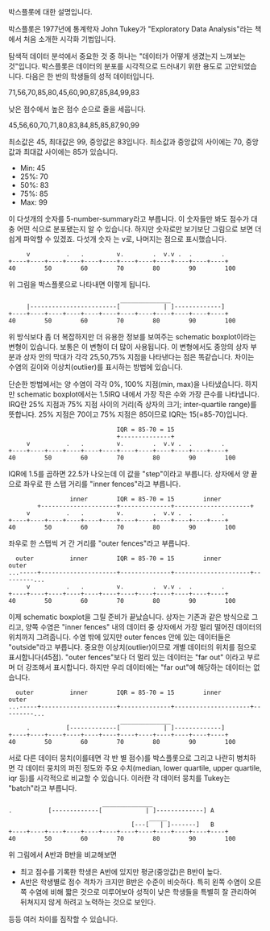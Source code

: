 박스플롯에 대한 설명입니다.

박스플롯은 1977년에 통계학자 John Tukey가 "Exploratory Data Analysis"라는 책에서 처음 소개한
시각화 기법입니다.

탐색적 데이터 분석에서 중요한 것 중 하나는 "데이터가 어떻게 생겼는지 느껴보는 것"입니다. 박스플롯은
데이터의 분포를 시각적으로 드러내기 위한 용도로 고안되었습니다. 다음은 한 반의 학생들의 성적 데이터입니다.

71,56,70,85,80,45,60,90,87,85,84,99,83

낮은 점수에서 높은 점수 순으로 줄을 세웁니다.

45,56,60,70,71,80,83,84,85,85,87,90,99

최소값은 45, 최대값은 99, 중앙값은 83입니다. 최소값과 중앙값의 사이에는 70, 중앙값과 최대값 사이에는
85가 있습니다.

* Min: 45
* 25%: 70
* 50%: 83
* 75%: 85
* Max: 99

이 다섯개의 숫자를 5-number-summary라고 부릅니다. 이 숫자들만 봐도 점수가 대충 어떤 식으로
분포됐는지 알 수 있습니다. 하지만 숫자로만 보기보단 그림으로 보면 더 쉽게 파악할 수 있겠죠. 다섯개 숫자
는 v로, 나머지는 점으로 표시했습니다.

```
     v          .   .         v.        .  v.v .  .        .
+----+----+----+----+----+----+----+----+----+----+----+----+
40        50        60        70        80        90        100
```

위 그림을 박스플롯으로 나타내면 이렇게 됩니다.

```
                               ______________
     |------------------------[            | ]-------------]
+----+----+----+----+----+----+----+----+----+----+----+----+
40        50        60        70        80        90        100
```

위 방식보다 좀 더 복잡하지만 더 유용한 정보를 보여주는 schematic boxplot이라는 변형이 있습니다.
보통은 이 변형이 더 많이 사용됩니다. 이 변형에서도 중앙의 상자 부분과 상자 안의 막대가 각각 25,50,75%
지점을 나타낸다는 점은 똑같습니다. 차이는 수염의 길이와 이상치(outlier)를 표시하는 방법에 있습니다.

단순한 방법에서는 양 수염이 각각 0%, 100% 지점(min, max)을 나타냈습니다. 하지만 schematic
boxplot에서는 1.5IRQ 내에서 가장 작은 수와 가장 큰수를 나타냅니다. IRQ란 25% 지점과 75% 지점
사이의 거리(즉 상자의 크기; inter-quartile range)를 뜻합니다. 25% 지점은 70이고 75% 지점은
85이므로 IQR는 15(=85-70)입니다.

```
                              IQR = 85-70 = 15
                              +--------------+
     v          .   .         v.        .  v.v .  .        .
+----+----+----+----+----+----+----+----+----+----+----+----+
40        50        60        70        80        90        100
```

IQR에 1.5를 곱하면 22.5가 나오는데 이 값을 "step"이라고 부릅니다. 상자에서 양 끝으로 좌우로 한 스탭
거리를 "inner fences"라고 부릅니다.

```
                 inner        IQR = 85-70 = 15        inner
        +---------------------+--------------+---------------------+
     v          .   .         v.        .  v.v .  .        .
+----+----+----+----+----+----+----+----+----+----+----+----+
40        50        60        70        80        90        100
```

좌우로 한 스탭씩 거 간 거리를 "outer fences"라고 부릅니다.

```
  outer          inner        IQR = 85-70 = 15        inner            outer
...-----+---------------------+--------------+---------------------+---------...
     v          .   .         v.        .  v.v .  .        .
+----+----+----+----+----+----+----+----+----+----+----+----+
40        50        60        70        80        90        100
```

이제 schematic boxplot을 그릴 준비가 끝났습니다. 상자는 기존과 같은 방식으로 그리고, 양쪽 수염은
"inner fences" 내의 데이터 중 상자에서 가장 멀리 떨어진 데이터의 위치까지 그려줍니다. 수염 밖에
있지만 outer fences 안에 있는 데이터들은 "outside"라고 부릅니다. 중요한 이상치(outlier)이므로
개별 데이터의 위치를 점으로 표시합니다(45점). "outer fences"보다 더 멀리 있는 데이터는 "far out"
이라고 부르며 더 강조해서 표시합니다. 하지만 우리 데이터에는 "far out"에 해당하는 데이터는 없습니다.

```
  outer          inner        IQR = 85-70 = 15        inner            outer
...-----+---------------------+--------------+---------------------+---------...
                               ______________
     .          [-------------[            | ]-------------]
+----+----+----+----+----+----+----+----+----+----+----+----+
40        50        60        70        80        90        100
```

서로 다른 데이터 뭉치(이를테면 각 반 별 점수)를 박스플롯으로 그리고 나란히 병치하면 각 데이터 뭉치의
퍼진 정도와 주요 수치(median, lower quartile, upper quartile, iqr 등)를 시각적으로 비교할
수 있습니다. 이러한 각 데이터 뭉치를 Tukey는 "batch"라고 부릅니다.

```
                          ______________
.          [-------------[            | ]-------------] A
                                       _____
                                  [---[   | ]-------]   B
+----+----+----+----+----+----+----+----+----+----+----+----+
40        50        60        70        80        90        100
```

위 그림에서 A반과 B반을 비교해보면

* 최고 점수를 기록한 학생은 A반에 있지만 평균(중앙값)은 B반이 높다.
* A반은 학생별로 점수 격차가 크지만 B반은 수준이 비슷하다. 특히 왼쪽 수염이 오른쪽 수염에 비해 짧은
  것으로 미루어보아 성적이 낮은 학생들을 특별히 잘 관리하여 뒤쳐지지 않게 하려고 노력하는 것으로 보인다.

등등 여러 차이를 짐작할 수 있습니다.
